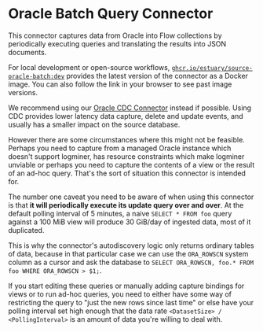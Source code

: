 # Oracle Batch Query Connector

This connector captures data from Oracle into Flow collections by periodically
executing queries and translating the results into JSON documents.

For local development or open-source workflows, [`ghcr.io/estuary/source-oracle-batch:dev`](https://ghcr.io/estuary/source-oracle-batch:dev) provides the latest version of the connector as a Docker image. You can also follow the link in your browser to see past image versions.

We recommend using our [Oracle CDC Connector](http://go.estuary.dev/source-oracle) instead
if possible. Using CDC provides lower latency data capture, delete and update events, and usually
has a smaller impact on the source database.

However there are some circumstances where this might not be feasible. Perhaps you need
to capture from a managed Oracle instance which doesn't support logminer, has resource constraints
which make logminer unviable or perhaps you need to capture the contents of a view or the result of an ad-hoc query.
That's the sort of situation this connector is intended for.

The number one caveat you need to be aware of when using this connector is that **it will
periodically execute its update query over and over**. At the default polling interval of
5 minutes, a naive `SELECT * FROM foo` query against a 100 MiB view will produce 30 GiB/day
of ingested data, most of it duplicated.

This is why the connector's autodiscovery logic only returns ordinary tables of data, because
in that particular case we can use the `ORA_ROWSCN` system column as a cursor and ask the database
to `SELECT ORA_ROWSCN, foo.* FROM foo WHERE ORA_ROWSCN > $1;`.

If you start editing these queries or manually adding capture bindings for views or to run
ad-hoc queries, you need to either have some way of restricting the query to "just the new
rows since last time" or else have your polling interval set high enough that the data rate
`<DatasetSize> / <PollingInterval>` is an amount of data you're willing to deal with.
